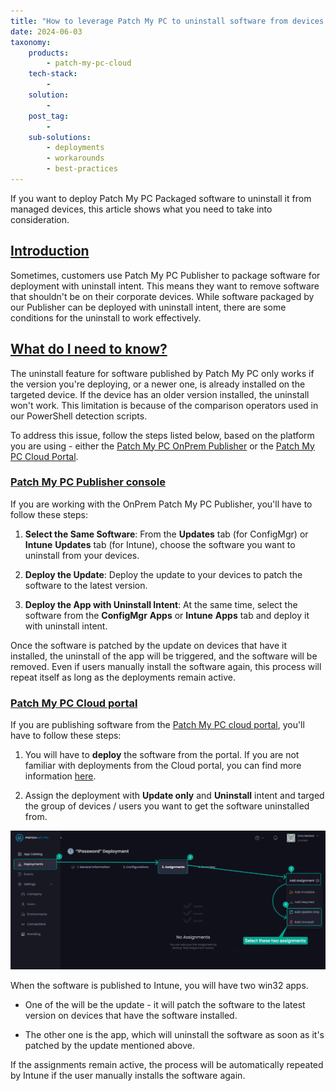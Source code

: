 ```yaml
---
title: "How to leverage Patch My PC to uninstall software from devices using ConfigMgr or Intune"
date: 2024-06-03
taxonomy:
    products:
        - patch-my-pc-cloud
    tech-stack:
        - 
    solution:
        - 
    post_tag:
        - 
    sub-solutions:
        - deployments
        - workarounds
        - best-practices
---
```


If you want to deploy Patch My PC Packaged software to uninstall it from managed devices, this article shows what you need to take into consideration.

## [Introduction](#introduction)

Sometimes, customers use Patch My PC Publisher to package software for deployment with uninstall intent. This means they want to remove software that shouldn't be on their corporate devices. While software packaged by our Publisher can be deployed with uninstall intent, there are some conditions for the uninstall to work effectively.

## [What do I need to know?](#whatdoineedtoknow)

The uninstall feature for software published by Patch My PC only works if the version you're deploying, or a newer one, is already installed on the targeted device. If the device has an older version installed, the uninstall won't work. This limitation is because of the comparison operators used in our PowerShell detection scripts.

To address this issue, follow the steps listed below, based on the platform you are using - either the [Patch My PC OnPrem Publisher](#patchmypcpublisherconsole) or the [Patch My PC Cloud Portal](#patchmypcpcloudportal).

### [Patch My PC Publisher console](#patchmypcpublisherconsole)

If you are working with the OnPrem Patch My PC Publisher, you'll have to follow these steps:

1. **Select the Same Software**: From the **Updates** tab (for ConfigMgr) or **Intune** **Updates** tab (for Intune), choose the software you want to uninstall from your devices.

3. **Deploy the Update**: Deploy the update to your devices to patch the software to the latest version.

5. **Deploy the App with Uninstall Intent**: At the same time, select the software from the **ConfigMgr** **Apps** or **Intune** **Apps** tab and deploy it with uninstall intent.

Once the software is patched by the update on devices that have it installed, the uninstall of the app will be triggered, and the software will be removed. Even if users manually install the software again, this process will repeat itself as long as the deployments remain active.

### [Patch My PC Cloud portal](#patchmypcpcloudportal)

If you are publishing software from the [Patch My PC cloud portal](https://portal.patchmypc.com/), you'll have to follow these steps:

1. You will have to **deploy** the software from the portal. If you are not familiar with deployments from the Cloud portal, you can find more information [here](https://docs.patchmypc.com/patch-my-pc-cloud/intune-apps-public-preview/deployments).

3. Assign the deployment with **Update only** and **Uninstall** intent and targed the group of devices / users you want to get the software uninstalled from.

![How to assign Update and Uninstall intent using the PMPC Cloud](/_images/SCR-20240530-jjtv-2.png "How to assign Update and Uninstall intent using the PMPC Cloud")

When the software is published to Intune, you will have two win32 apps.

- One of the will be the update - it will patch the software to the latest version on devices that have the software installed.

- The other one is the app, which will uninstall the software as soon as it's patched by the update mentioned above.

If the assignments remain active, the process will be automatically repeated by Intune if the user manually installs the software again.